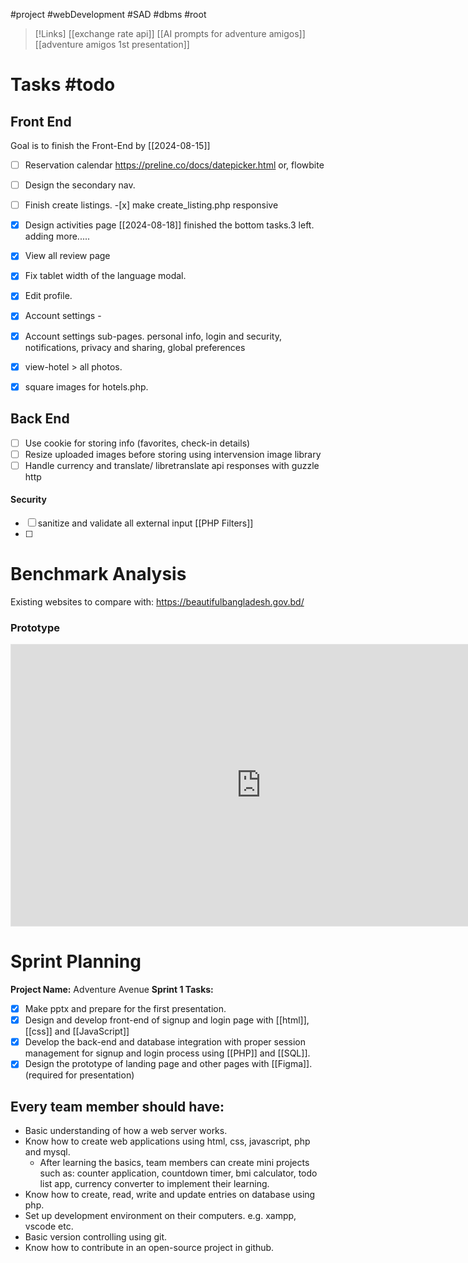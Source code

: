 #project #webDevelopment #SAD #dbms #root 

>[!Links]
>[[exchange rate api]]
>[[AI prompts for adventure amigos]]
>[[adventure amigos 1st presentation]]

# Tasks #todo 

## Front End

Goal is to finish the Front-End by [[2024-08-15]] 
- [ ] Reservation calendar
      https://preline.co/docs/datepicker.html
      or, flowbite
- [ ] Design the secondary nav.
- [ ] Finish create listings.
      -[x] make create_listing.php responsive
- [x] Design activities page
[[2024-08-18]] finished the bottom tasks.3 left. adding more.....
- [x] View all review page

- [x] Fix tablet width of the language modal.
- [x] Edit profile.
- [x] Account settings -  
- [x] Account settings sub-pages.
      personal info, login and security, notifications, privacy and sharing, global preferences
- [x] view-hotel > all photos.
- [x] square images for hotels.php.


## Back End
- [ ] Use cookie for storing info (favorites, check-in details)
- [ ] Resize uploaded images before storing using intervension image library
- [ ] Handle currency and translate/ libretranslate api responses with guzzle http 
#### Security
- [ ] sanitize and validate all external input
      [[PHP Filters]]
- [ ] 



# **Benchmark Analysis**

Existing websites to compare with:
https://beautifulbangladesh.gov.bd/

### **Prototype**
<iframe style="border: 1px solid rgba(0, 0, 0, 0.1);" width="800" height="450" src="https://www.figma.com/embed?embed_host=share&url=https%3A%2F%2Fwww.figma.com%2Fdesign%2FKGzx83c3lLMr3NKVizOC0v%2FAdventure-Amigos%3Ft%3DO2VvXIqrm4XPcViD-1" allowfullscreen></iframe>

# **Sprint Planning**
**Project Name:** Adventure Avenue
**Sprint 1 Tasks:**
- [x] Make pptx and prepare for the first presentation.
- [x] Design and develop front-end of signup and login page with [[html]], [[css]] and [[JavaScript]]
- [x] Develop the back-end and database integration with proper session management for signup and login process using [[PHP]] and [[SQL]].
- [x] Design the prototype of landing page and other pages with [[Figma]]. (required for presentation)

## **Every team member should have:**

- Basic understanding of how a web server works.
- Know how to create web applications using html, css, javascript, php and mysql.
	- After learning the basics, team members can create mini projects such as: counter application, countdown timer, bmi calculator, todo list app, currency converter to implement their learning.
- Know how to create, read, write and update entries on database using php.
- Set up development environment on their computers. e.g. xampp, vscode etc.
- Basic version controlling using git.
- Know how to contribute in an open-source project in github.